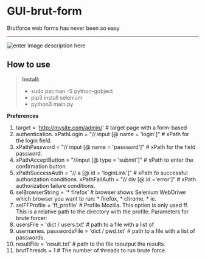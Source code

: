 GUI-brut-form
===================

Brutforce web forms has never been so easy

----------

![enter image description here](http://s8.hostingkartinok.com/uploads/images/2017/01/17d2d59991f78dc9ece63376531627b4.gif)

How to use
-------------


> **Install:**
> - sudo pacman -S python-gobject
> - pip3 install selenium
> - python3 main.py



**Preferences**

1. target = 'http://mysite.com/admin/' # target page with a form-based
2. authentication. xPathLogin = "// input [@ name = 'login']" # xPath for the login field. 
3. xPathPassword = "// input [@ name = 'password']" # xPath for the field password. 
4. xPathAcceptButton = "//input [@ type = 'submit']" # xPath to enter the confirmation button.
5. xPathSuccessAuth = "// a [@ id = 'loginLink']" # xPath fo successful authorization conditions.  xPathFailAuth = "// div [@ id ='error']" # xPath authorization failure conditions. 
6. selBrowserString = '* firefox' # browser shows Selenium WebDriver which browser you want to run: * firefox, * chrome, * ie. 
7. selFFProfile = 'ff_profile'  # Profile Mozilla. This option is only used ff. This is a relative path to the directory with the profile. Parameters for brute forcer:
8. usersFile = 'dict / users.txt' # path to a file with a list of
9. usernames. passwordsFile = 'dict / pwd.txt' # path to a file with a list of passwords. 
10. resultFile = 'result.txt' # path to the file tooutput the results.
11. brutThreads = 1 # The number of threads to run brute force.


